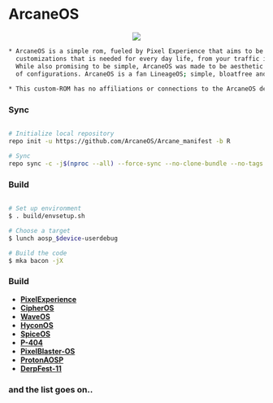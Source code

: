 # ArcaneOS #
<p align="center">
  <img src="https://i.imgur.com/zKqfYIb.png" />
</p>

```bash
* ArcaneOS is a simple rom, fueled by Pixel Experience that aims to be simple yet cunning. ArcaneOS provides necessary
  customizations that is needed for every day life, from your traffic indicator down to your favorite icon styles. 
  While also promising to be simple, ArcaneOS was made to be aesthetic without making its users go through a lot 
  of configurations. ArcaneOS is a fan LineageOS; simple, bloatfree and fast.
  
* This custom-ROM has no affiliations or connections to the ArcaneOS described here:(https://www.xda-developers.com/fbi-backdoor-pixel-arcaneos-anom). The brand name was inspired by the terminology "Arcane" from the game called "dota 2".

```
  
### Sync ###

```bash

# Initialize local repository
repo init -u https://github.com/ArcaneOS/Arcane_manifest -b R

# Sync
repo sync -c -j$(nproc --all) --force-sync --no-clone-bundle --no-tags
```

### Build ###

```bash

# Set up environment
$ . build/envsetup.sh

# Choose a target
$ lunch aosp_$device-userdebug

# Build the code
$ mka bacon -jX
```
### Build ###
 * [**PixelExperience**](https://github.com/PixelExperience)
 * [**CipherOS**](https://github.com/CipherOS)
 * [**WaveOS**](https://github.com/Wave-Project)
 * [**HyconOS**](https://github.com/HyconOS)
 * [**SpiceOS**](https://github.com/SpiceOS)
 * [**P-404**](https://github.com/P-404)
 * [**PixelBlaster-OS**](https://github.com/PixelBlaster-OS)
 * [**ProtonAOSP**](https://github.com/ProtonAOSP)
 * [**DerpFest-11**](https://github.com/DerpFest-11)
 
### and the list goes on.. ### 

